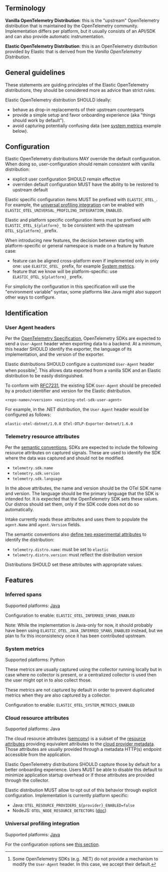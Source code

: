 
## Terminology

**Vanilla OpenTelemetry Distribution**: this is the "upstream" OpenTelemetry distribution that is maintained by the OpenTelemetry community.
Implementation differs per platform, but it usually consists of an API/SDK and can also provide automatic instrumentation.

**Elastic OpenTelemetry Distribution**: this is an OpenTelemetry distribution provided by Elastic that is derived from the 
_Vanilla OpenTelemetry Distribution_.

## General guidelines

These statements are guiding principles of the Elastic OpenTelemetry distributions, they should be considered more as advice than strict rules.

Elastic OpenTelemetry distribution SHOULD ideally:
- behave as drop-in replacements of their upstream counterparts
- provide a simple setup and favor onboarding experience (aka "things should work by default").
- avoid capturing potentially confusing data (see [system metrics](#system-metrics) example below).

## Configuration

Elastic OpenTelemetry distributions MAY override the default configuration.
When doing so, user-configuration should remain consistent with vanilla distribution:
- explicit user configuration SHOULD remain effective
- overriden default configuration MUST have the ability to be restored to upstream default

Elastic specific configuration items MUST be prefixed with `ELASTIC_OTEL_`.
For example, the [universal profiling integration](#universal-profiling-integration) can be enabled with `ELASTIC_OTEL_UNIVERSAL_PROFILING_INTEGRATION_ENABLED`.

Elastic and platform specific configuration items must be prefixed with `ELASTIC_OTEL_${platform}_` to be consistent with
the upstream `OTEL_${platform}_` prefix.

When introducing new features, the decision between starting with platform-specific or general namespace is made on a feature by feature case:
- feature can be aligned cross-platform even if implemented only in only one: use `ELASTIC_OTEL_` prefix, for example [System metrics](#system-metrics).
- feature that we know will be platform-specific: use `ELASTIC_OTEL_${platform}_` prefix.

For simplicity the configuration in this specification will use the "environment variable" syntax, some platforms like Java
might also support other ways to configure.

## Identification

### User Agent headers

Per the [OpenTelemetry Specification](https://github.com/open-telemetry/opentelemetry-specification/blob/main/specification/protocol/exporter.md#user-agent), OpenTelemetry SDKs are expected to send a `User-Agent` header when exporting data to a backend. At a minimum, this header SHOULD identify the exporter, the language of its implementation, and the version of the exporter.

Elastic distributions SHOULD configure a customized `User-Agent` header when possible[^1].
This allows data exported from a vanilla SDK and an Elastic distribution to be easily distinguished.

[^1]: Some OpenTelemetry SDKs (e.g. .NET) do not provide a mechanism to modify the `User-Agent` header. In this case, we accept their default.

To conform with [RFC7231](https://datatracker.ietf.org/doc/html/rfc7231#section-5.5.3), the existing SDK `User-Agent` should be preceded by a product identifier and version for the Elastic distribution.

```
<repo-name>/<version> <existing-otel-sdk-user-agent>
```

For example, in the .NET distribution, the `User-Agent` header would be configured as follows:

```
elastic-otel-dotnet/1.0.0 OTel-OTLP-Exporter-Dotnet/1.6.0
```

### Telemetry resource attributes

Per the [semantic conventions](https://opentelemetry.io/docs/specs/semconv/resource/#telemetry-sdk), SDKs are expected to include the following resource attributes on captured signals. These are used to identify the SDK where the data was captured and should not be modified.

- `telemetry.sdk.name`
- `telemetry.sdk.version`
- `telemetry.sdk.language`

In the above attributes, the name and version should be the OTel SDK name and version.
The language should be the primary language that the SDK is intended for.
It is expected that the OpenTelemetry SDK sets these values.
Our distros should set them, only if the SDK code does not do so automatically.

Intake currently reads these attributes and uses them to populate the `agent.Name` and `agent.Version` fields.

The semantic conventions also [define two experimental attributes](https://opentelemetry.io/docs/specs/semconv/resource/#telemetry-sdk-experimental) to identify the distribution:

- `telemetry.distro.name`: must be set to `elastic`
- `telemetry.distro.version`: must reflect the distribution version

Distributions SHOULD set these attributes with appropriate values.

## Features

### Inferred spans

Supported platforms: [Java](https://github.com/elastic/elastic-otel-java/tree/main/inferred-spans)

Configuration to enable: `ELASTIC_OTEL_INFERRED_SPANS_ENABLED`

Note: While the implementation is Java-only for now, it should probably have been using `ELASTIC_OTEL_JAVA_INFERRED_SPANS_ENABLED`
instead, but we plan to fix this inconsistency once it has been contributed upstream.

### System metrics

Supported platforms: Python

These metrics are usually captured using the collector running locally but in case where no collector is present, or a centralized
collector is used then the user might opt in to also collect those.

These metrics are not captured by default in order to prevent duplicated metrics when they are also captured by a collector.

Configuration to enable: `ELASTIC_OTEL_SYSTEM_METRICS_ENABLED`

### Cloud resource attributes

Supported platforms: Java

The cloud resource attributes ([semconv](https://opentelemetry.io/docs/specs/semconv/resource/cloud/)) is a subset of
the [resource attributes](https://opentelemetry.io/docs/specs/semconv/resource/) providing equivalent attributes to the
[cloud provider metadata](metadata.md#cloud-provider-metadata).
Those attributes are usually provided through a metadata HTTP(s) endpoint accessible from the application.

Elastic OpenTelemetry distributions SHOULD capture those by default for a better onboarding experience.
Users MUST be able to disable this default to minimize application startup overhead or if those attributes are provided through the collector.

Elastic distribution MUST allow to opt out of this behavior through explicit configuration.
Implementation is currently platform specific:
- Java: `OTEL_RESOURCE_PROVIDERS_${provider}_ENABLED=false`
- NodeJS: `OTEL_NODE_RESOURCE_DETECTORS` ([doc](https://github.com/open-telemetry/opentelemetry-js-contrib/tree/main/metapackages/auto-instrumentations-node/#usage-auto-instrumentation))

### Universal profiling integration

Supported platforms: [Java](https://github.com/elastic/elastic-otel-java/tree/main/universal-profiling-integration)

For the configuration options see [this section](universal-profiling-integration.md#configuration-options).
